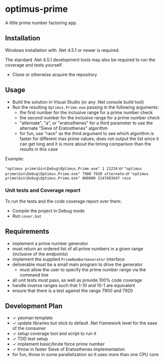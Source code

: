 # optimus-prime

A little prime number factoring app.

## Installation

Windows installation with .Net 4.5.1 or newer is required.

The standard .Net 4.5.1 development tools may also be required to run the coverage and tests yourself. 

* Clone or otherwise acquire the repository

## Usage

* Build the solution in Visual Studio (or any .Net console build tool)
* Run the resulting `Optimus.Prime.exe` passing in the following arguments:
  * the first number for the inclusive range for a prime number check 
  * the second number for the inclusive range for a prime number check
  * "alternate", "a", or "eratosthenes" for a third parameter to use the alternate "Sieve of Eratosthenes" algorithm
  * for fun, use "race" as the third argument to see which algorithm is faster for different max prime values; does not output the list since it can get long and it is more about the timing comparison than the results in this case

Example:

`"optimus prime\bin\Debug\Optimus.Prime.exe" 1 21234`
or
`"optimus prime\bin\Debug\Optimus.Prime.exe" 7900 7920 alternate`
or
`"optimus prime\bin\Debug\Optimus.Prime.exe" 800000 2147483647 race`
 

### Unit tests and Coverage report

To run the tests and the code coverage report over them:

* Compile the project in Debug mode
* Run `cover.bat`   

## Requirements

* implement a prime number generator
* must return an ordered list of all prime numbers in a given range (inclusive of the endpoints)
* implement the supplied `PrimeNumberGenerator` interface
* deliverable must be a small main program to drive the generator
  * must allow the user to specify the prime number range via the command line
* all unit tests must pass, as well as provide 100% code coverage
* handle inverse ranges such that 1-10 and 10-1 are equivalent
* ensure that there is a test against the range 7900 and 7920

## Development Plan

* ✓ yeoman template
* ✓ update libraries but stick to default .Net framework level for the ease of the consumer
* ✓ setup coverage tool and script to run it
* ✓ TDD test setup
* ✓ implement basic/brute force prime number
* ✓ throw in faster Sieve of Eratosthenes implementation
* for fun, throw in some parallelization so it uses more than one CPU core